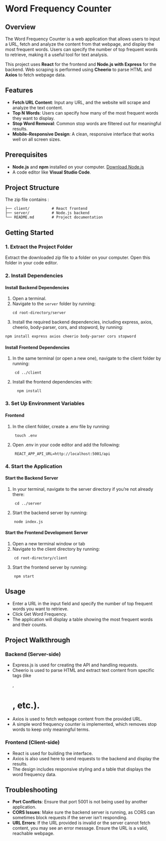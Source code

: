 # Word Frequency Counter

## Overview
The Word Frequency Counter is a web application that allows users to input a URL, fetch and analyze the content from that webpage, and display the most frequent words. Users can specify the number of top frequent words to retrieve, making it a useful tool for text analysis.

This project uses **React** for the frontend and **Node.js with Express** for the backend. Web scraping is performed using **Cheerio** to parse HTML and **Axios** to fetch webpage data. 

## Features
- **Fetch URL Content**: Input any URL, and the website will scrape and analyze the text content.
- **Top N Words**: Users can specify how many of the most frequent words they want to display.
- **Stop Word Removal**: Common stop words are filtered out for meaningful results.
- **Mobile-Responsive Design**: A clean, responsive interface that works well on all screen sizes.

## Prerequisites
- **Node.js** and **npm** installed on your computer. [Download Node.js](https://nodejs.org/)
- A code editor like **Visual Studio Code**.

## Project Structure
The zip file contains : 
``` Word Frequency Counter/
├── client/          # React frontend
├── server/          # Node.js backend
└── README.md        # Project documentation
```
## Getting Started

### 1. Extract the Project Folder
Extract the downloaded zip file to a folder on your computer. Open this folder in your code editor.

### 2. Install Dependencies

#### Install Backend Dependencies
1. Open a terminal.
2. Navigate to the `server` folder by running:
   ```
   cd root-directory/server
   ```
3. Install the required backend dependencies, including express, axios, cheerio, body-parser, cors, and stopword, by running:
```
npm install express axios cheerio body-parser cors stopword
```
#### Install Frontend Dependencies

1. In the same terminal (or open a new one), navigate to the client folder by running:
   ```
    cd ../client
    ```
2. Install the frontend dependencies with:
   ```
     npm install
   ```
### 3. Set Up Environment Variables

#### Frontend
1. In the client folder, create a .env file by running:
   ```
    touch .env
   ```
2. Open .env in your code editor and add the following:
   ```
    REACT_APP_API_URL=http://localhost:5001/api
   ```
### 4. Start the Application

#### Start the Backend Server

1. In your terminal, navigate to the server directory if you’re not already there:
   ```
    cd ../server
   ```
2. Start the backend server by running:
```
    node index.js
```
#### Start the Frontend Development Server

1. Open a new terminal window or tab
2. Navigate to the client directory by running:
```
    cd root-directory/client
```
3. Start the frontend server by running:
```
    npm start
```
## Usage

- Enter a URL in the input field and specify the number of top frequent words you want to retrieve.
- Click Get Word Frequency.
- The application will display a table showing the most frequent words and their counts.

## Project Walkthrough

### Backend (Server-side)
- Express.js is used for creating the API and handling requests.
- Cheerio is used to parse HTML and extract text content from specific tags (like <p>, <h1>, etc.).
- Axios is used to fetch webpage content from the provided URL.
- A simple word frequency counter is implemented, which removes stop words to keep only meaningful terms.
### Frontend (Client-side)
- React is used for building the interface.
- Axios is also used here to send requests to the backend and display the results.
- The design includes responsive styling and a table that displays the word frequency data.

## Troubleshooting
-  **Port Conflicts**: Ensure that port 5001 is not being used by another application.
- **CORS Issues**: Make sure the backend server is running, as CORS can sometimes block requests if the server isn’t responding.
- **URL Errors**: If the URL provided is invalid or the server cannot fetch content, you may see an error message. Ensure the URL is a valid, reachable webpage.



